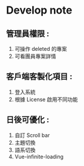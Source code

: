 # Develop note

## 管理員權限 :

1. 可操作 deleted 的專案
2. 可看團員專案詳情

## 客戶端客製化項目 :

1. 登入系統
2. 根據 License 啟用不同功能

## 日後可優化 :

1. 自訂 Scroll bar
2. 主題切換
3. 語系切換
4. Vue-infinite-loading

